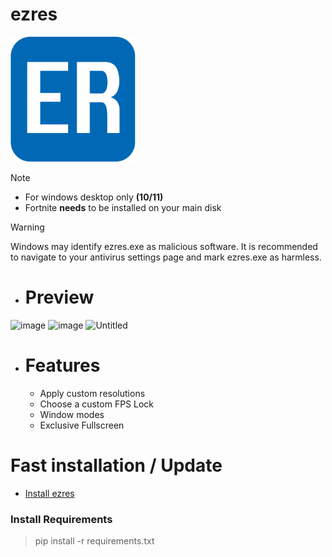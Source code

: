 # ezres
<img src="./icons/icon.png" width=200 height=200>

>[!NOTE]
> - For windows desktop only **(10/11)**
> - Fortnite **needs** to be installed on your main disk

> [!WARNING]
> Windows may identify ezres.exe as malicious software. It is recommended to navigate to your antivirus settings page and mark ezres.exe as harmless.

- # Preview
![image](https://github.com/ivoxprojects/ezres/assets/119132476/45dc123e-3e01-4fba-83fe-7d3e233ea6f2)
![image](https://github.com/ivoxprojects/ezres/assets/119132476/ce4850fa-f2c7-4b2c-a5b7-1027f6a4b2ea)
![Untitled](https://github.com/ivoxprojects/ezres/assets/119132476/aae9c85e-a8bb-4a0d-9bb8-0e7d0fd8b360)

- # Features
  - Apply custom resolutions
  - Choose a custom FPS Lock
  - Window modes
  - Exclusive Fullscreen

# Fast installation / Update
- [Install ezres](https://github.com/ivoxprojects/ezres/releases/tag/download)

### Install Requirements
> pip install -r requirements.txt
